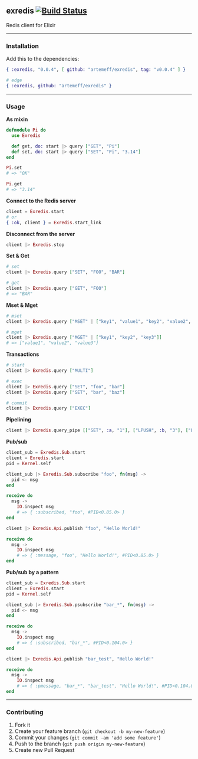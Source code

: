 ## exredis [![Build Status](https://travis-ci.org/artemeff/exredis.png?branch=master)](https://travis-ci.org/artemeff/exredis)

Redis client for Elixir

---

### Installation

Add this to the dependencies:

```elixir
{ :exredis, "0.0.4", [ github: "artemeff/exredis", tag: "v0.0.4" ] }

# edge
{ :exredis, github: "artemeff/exredis" }
```

---

### Usage

__As mixin__

```elixir
defmodule Pi do
  use Exredis

  def get, do: start |> query ["GET", "Pi"]
  def set, do: start |> query ["SET", "Pi", "3.14"]
end

Pi.set
# => "OK"

Pi.get
# => "3.14"
```

__Connect to the Redis server__

```elixir
client = Exredis.start
# or
{ :ok, client } = Exredis.start_link
```

__Disconnect from the server__

```elixir
client |> Exredis.stop
```

__Set & Get__

```elixir
# set
client |> Exredis.query ["SET", "FOO", "BAR"]

# get
client |> Exredis.query ["GET", "FOO"]
# => "BAR"
```

__Mset & Mget__

```elixir
# mset
client |> Exredis.query ["MSET" | ["key1", "value1", "key2", "value2", "key3", "value3"]]

# mget
client |> Exredis.query ["MGET" | ["key1", "key2", "key3"]]
# => ["value1", "value2", "value3"]
```

__Transactions__

```elixir
# start
client |> Exredis.query ["MULTI"]

# exec
client |> Exredis.query ["SET", "foo", "bar"]
client |> Exredis.query ["SET", "bar", "baz"]

# commit
client |> Exredis.query ["EXEC"]
```

__Pipelining__

```elixir
client |> Exredis.query_pipe [["SET", :a, "1"], ["LPUSH", :b, "3"], ["LPUSH", :b, "2"]]
```

__Pub/sub__

```elixir
client_sub = Exredis.Sub.start
client = Exredis.start
pid = Kernel.self

client_sub |> Exredis.Sub.subscribe "foo", fn(msg) ->
  pid <- msg
end

receive do
  msg ->
    IO.inspect msg
    # => { :subscribed, "foo", #PID<0.85.0> }
end

client |> Exredis.Api.publish "foo", "Hello World!"

receive do
  msg ->
    IO.inspect msg
    # => { :message, "foo", "Hello World!", #PID<0.85.0> }
end
```

__Pub/sub by a pattern__

```elixir
client_sub = Exredis.Sub.start
client = Exredis.start
pid = Kernel.self

client_sub |> Exredis.Sub.psubscribe "bar_*", fn(msg) ->
  pid <- msg
end

receive do
  msg ->
    IO.inspect msg
    # => { :subscribed, "bar_*", #PID<0.104.0> }
end

client |> Exredis.Api.publish "bar_test", "Hello World!"

receive do
  msg ->
    IO.inspect msg
    # => { :pmessage, "bar_*", "bar_test", "Hello World!", #PID<0.104.0> }
end
```

---

### Contributing

1. Fork it
2. Create your feature branch (`git checkout -b my-new-feature`)
3. Commit your changes (`git commit -am 'add some feature'`)
4. Push to the branch (`git push origin my-new-feature`)
5. Create new Pull Request

